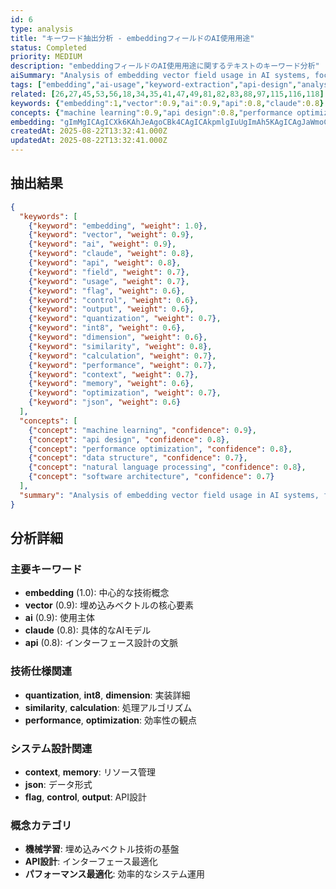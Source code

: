 ```yaml
---
id: 6
type: analysis
title: "キーワード抽出分析 - embeddingフィールドのAI使用用途"
status: Completed
priority: MEDIUM
description: "embeddingフィールドのAI使用用途に関するテキストのキーワード分析"
aiSummary: "Analysis of embedding vector field usage in AI systems, focusing on whether AI models directly use embedding vectors, performance implications, and API design considerations for controlling embedding data output."
tags: ["embedding","ai-usage","keyword-extraction","api-design","analysis"]
related: [26,27,45,53,56,18,34,35,41,47,49,81,82,83,88,97,115,116,118]
keywords: {"embedding":1,"vector":0.9,"ai":0.9,"api":0.8,"claude":0.8}
concepts: {"machine learning":0.9,"api design":0.8,"performance optimization":0.8,"natural language processing":0.8,"data structure":0.7}
embedding: "gImMgICAgICXk6KAhJeAgoCBk4CAgICAkpmlgIuUgImAh5KAgICAgJaWmoCPj4COgICJgICAgICPmYiAjJ6AjYCBgYCAgICAhJCAgISVgIaAiYGAgICAgICEiYCAjoCAgJCAgICAgICGgJuAgpKAgYCQg4CAgICAkYedgICXgIA="
createdAt: 2025-08-22T13:32:41.000Z
updatedAt: 2025-08-22T13:32:41.000Z
---
```


## 抽出結果

```json
{
  "keywords": [
    {"keyword": "embedding", "weight": 1.0},
    {"keyword": "vector", "weight": 0.9},
    {"keyword": "ai", "weight": 0.9},
    {"keyword": "claude", "weight": 0.8},
    {"keyword": "api", "weight": 0.8},
    {"keyword": "field", "weight": 0.7},
    {"keyword": "usage", "weight": 0.7},
    {"keyword": "flag", "weight": 0.6},
    {"keyword": "control", "weight": 0.6},
    {"keyword": "output", "weight": 0.6},
    {"keyword": "quantization", "weight": 0.7},
    {"keyword": "int8", "weight": 0.6},
    {"keyword": "dimension", "weight": 0.6},
    {"keyword": "similarity", "weight": 0.8},
    {"keyword": "calculation", "weight": 0.7},
    {"keyword": "performance", "weight": 0.7},
    {"keyword": "context", "weight": 0.7},
    {"keyword": "memory", "weight": 0.6},
    {"keyword": "optimization", "weight": 0.7},
    {"keyword": "json", "weight": 0.6}
  ],
  "concepts": [
    {"concept": "machine learning", "confidence": 0.9},
    {"concept": "api design", "confidence": 0.8},
    {"concept": "performance optimization", "confidence": 0.8},
    {"concept": "data structure", "confidence": 0.7},
    {"concept": "natural language processing", "confidence": 0.8},
    {"concept": "software architecture", "confidence": 0.7}
  ],
  "summary": "Analysis of embedding vector field usage in AI systems, focusing on whether AI models directly use embedding vectors, performance implications, and API design considerations for controlling embedding data output."
}
```

## 分析詳細

### 主要キーワード
- **embedding** (1.0): 中心的な技術概念
- **vector** (0.9): 埋め込みベクトルの核心要素
- **ai** (0.9): 使用主体
- **claude** (0.8): 具体的なAIモデル
- **api** (0.8): インターフェース設計の文脈

### 技術仕様関連
- **quantization**, **int8**, **dimension**: 実装詳細
- **similarity**, **calculation**: 処理アルゴリズム
- **performance**, **optimization**: 効率性の観点

### システム設計関連
- **context**, **memory**: リソース管理
- **json**: データ形式
- **flag**, **control**, **output**: API設計

### 概念カテゴリ
- **機械学習**: 埋め込みベクトル技術の基盤
- **API設計**: インターフェース最適化
- **パフォーマンス最適化**: 効率的なシステム運用